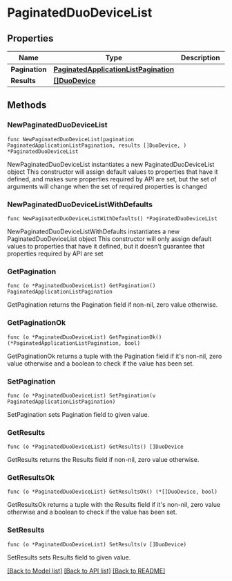 # PaginatedDuoDeviceList

## Properties

Name | Type | Description | Notes
------------ | ------------- | ------------- | -------------
**Pagination** | [**PaginatedApplicationListPagination**](PaginatedApplicationListPagination.md) |  | 
**Results** | [**[]DuoDevice**](DuoDevice.md) |  | 

## Methods

### NewPaginatedDuoDeviceList

`func NewPaginatedDuoDeviceList(pagination PaginatedApplicationListPagination, results []DuoDevice, ) *PaginatedDuoDeviceList`

NewPaginatedDuoDeviceList instantiates a new PaginatedDuoDeviceList object
This constructor will assign default values to properties that have it defined,
and makes sure properties required by API are set, but the set of arguments
will change when the set of required properties is changed

### NewPaginatedDuoDeviceListWithDefaults

`func NewPaginatedDuoDeviceListWithDefaults() *PaginatedDuoDeviceList`

NewPaginatedDuoDeviceListWithDefaults instantiates a new PaginatedDuoDeviceList object
This constructor will only assign default values to properties that have it defined,
but it doesn't guarantee that properties required by API are set

### GetPagination

`func (o *PaginatedDuoDeviceList) GetPagination() PaginatedApplicationListPagination`

GetPagination returns the Pagination field if non-nil, zero value otherwise.

### GetPaginationOk

`func (o *PaginatedDuoDeviceList) GetPaginationOk() (*PaginatedApplicationListPagination, bool)`

GetPaginationOk returns a tuple with the Pagination field if it's non-nil, zero value otherwise
and a boolean to check if the value has been set.

### SetPagination

`func (o *PaginatedDuoDeviceList) SetPagination(v PaginatedApplicationListPagination)`

SetPagination sets Pagination field to given value.


### GetResults

`func (o *PaginatedDuoDeviceList) GetResults() []DuoDevice`

GetResults returns the Results field if non-nil, zero value otherwise.

### GetResultsOk

`func (o *PaginatedDuoDeviceList) GetResultsOk() (*[]DuoDevice, bool)`

GetResultsOk returns a tuple with the Results field if it's non-nil, zero value otherwise
and a boolean to check if the value has been set.

### SetResults

`func (o *PaginatedDuoDeviceList) SetResults(v []DuoDevice)`

SetResults sets Results field to given value.



[[Back to Model list]](../README.md#documentation-for-models) [[Back to API list]](../README.md#documentation-for-api-endpoints) [[Back to README]](../README.md)


